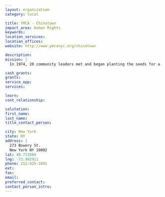```yaml
---
layout: organization
category: local

title: YMCA - Chinatown
impact_area: Human Rights
keywords: 
location_services: 
location_offices: 
website: http://www.ymcanyc.org/chinatown

description: 
mission: |
  In 1974, 20 community leaders met and began planting the seeds for a YMCA in Chinatown. The Chinatown Youth Resource Project began as an outreach program of the McBurney YMCA. The program focus was on sports, camping and organizing a teen center, which was held in a gym. 

cash_grants: 
grants: 
service_opp: 
services: 

learn: 
cont_relationship: 

salutation: 
first_name: 
last_name: 
title_contact_person: 

city: New York
state: NY
address: |
  273 Bowery St.     
  New York NY 10002
lat: 40.723084
lng: -73.992911
phone: 212-925-1891
ext: 
fax: 
email: 
preferred_contact: 
contact_person_intro: 
---
```


